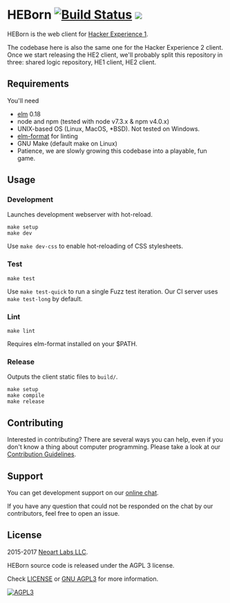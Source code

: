 # HEBorn [![Build Status](https://ci.hackerexperience.com/buildStatus/icon?job=HackerExperience/HEBorn/master)](https://ci.hackerexperience.com/job/HackerExperience/job/HEBorn/job/master) ![](https://tokei.rs/b1/github/hackerexperience/heborn)

HEBorn is the web client for [Hacker Experience 1](https://1.hackerexperience.com).

The codebase here is also the same one for the Hacker Experience 2 client. Once we start releasing the HE2 client, we'll probably split this repository in three: shared logic repository, HE1 client, HE2 client.

## Requirements

You'll need

- [elm](https://elm-lang.org) 0.18
- node and npm (tested with node v7.3.x & npm v4.0.x)
- UNIX-based OS (Linux, MacOS, *BSD). Not tested on Windows.
- [elm-format](https://github.com/avh4/elm-format) for linting
- GNU Make (default make on Linux)
- Patience, we are slowly growing this codebase into a playable, fun game.

## Usage

### Development

Launches development webserver with hot-reload.

```
make setup
make dev
```

Use `make dev-css` to enable hot-reloading of CSS stylesheets.

### Test

```
make test
```

Use `make test-quick` to run a single Fuzz test iteration. Our CI server uses `make test-long` by default.

### Lint

```
make lint
```

Requires elm-format installed on your $PATH.

### Release

Outputs the client static files to `build/`.

```
make setup
make compile
make release
```

## Contributing

Interested in contributing? There are several ways you can help, even if you don't know a thing about computer programming. Please take a look at our [Contribution Guidelines](CONTRIBUTING.md).

## Support
You can get development support on our [online chat](https://chatops.hackerexperience.com/).

If you have any question that could not be responded on the chat by our
contributors, feel free to open an issue.

## License
2015-2017 [Neoart Labs LLC](https://neoartlabs.com).

HEBorn source code is released under the AGPL 3 license.

Check [LICENSE](LICENSE) or [GNU AGPL3](https://www.gnu.org/licenses/agpl-3.0.en.html)
for more information.

[![AGPL3](https://www.gnu.org/graphics/agplv3-88x31.png)](https://www.gnu.org/licenses/agpl-3.0.en.html)
